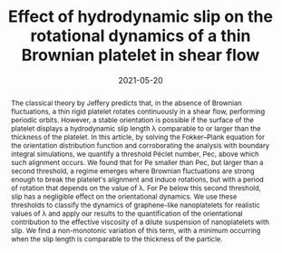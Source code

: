 ---
title: "Effect of hydrodynamic slip on the rotational dynamics of a thin Brownian platelet in shear flow"
date: 2021-05-20
publishDate: 2021-05-20
authors: [Catherine Kamal, "**Madhubanti Mukherjee**", "Lorenzo Botto"]
publication_types: ["2"]
abstract: "The classical theory by Jeffery predicts that, in the absence of Brownian fluctuations, a thin rigid platelet rotates continuously in a shear flow, performing periodic orbits. However, a stable orientation is possible if the surface of the platelet displays a hydrodynamic slip length λ comparable to or larger than the thickness of the platelet. In this article, by solving the Fokker–Plank equation for the orientation distribution function and corroborating the analysis with boundary integral simulations, we quantify a threshold Péclet number, Pec, above which such alignment occurs. We found that for Pe smaller than Pec, but larger than a second threshold, a regime emerges where Brownian fluctuations are strong enough to break the platelet's alignment and induce rotations, but with a period of rotation that depends on the value of λ. For Pe below this second threshold, slip has a negligible effect on the orientational dynamics. We use these thresholds to classify the dynamics of graphene-like nanoplatelets for realistic values of λ and apply our results to the quantification of the orientational contribution to the effective viscosity of a dilute suspension of nanoplatelets with slip. We find a non-monotonic variation of this term, with a minimum occurring when the slip length is comparable to the thickness of the particle."
featured: true
publication: "Journal of Fluid Mechanics, 919 , 25"
links:
  - icon_pack: fas
    icon: scroll
    name: Link
    url: 'https://doi.org/10.1017/jfm.2021.327'

---